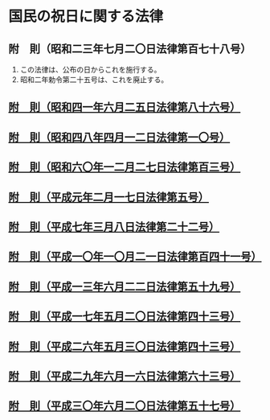 # 国民の祝日に関する法律

## 附　則（昭和二三年七月二〇日法律第百七十八号）

1. この法律は、公布の日からこれを施行する。
2. 昭和二年勅令第二十五号は、これを廃止する。

## [附　則（昭和四一年六月二五日法律第八十六号）](https://github.com/law-of-japan/19660625-law-86/blob/master/supplementary_provision.md#%E9%99%84%E5%89%87%E6%98%AD%E5%92%8C%E5%9B%9B%E4%B8%80%E5%B9%B4%E5%85%AD%E6%9C%88%E4%BA%8C%E4%BA%94%E6%97%A5%E6%B3%95%E5%BE%8B%E7%AC%AC%E5%85%AB%E5%8D%81%E5%85%AD%E5%8F%B7)

## [附　則（昭和四八年四月一二日法律第一〇号）](https://github.com/law-of-japan/19730412-law-10/blob/master/supplementary_provision.md#%E9%99%84%E5%89%87%E6%98%AD%E5%92%8C%E5%9B%9B%E5%85%AB%E5%B9%B4%E5%9B%9B%E6%9C%88%E4%B8%80%E4%BA%8C%E6%97%A5%E6%B3%95%E5%BE%8B%E7%AC%AC%E5%8D%81%E5%8F%B7)

## [附　則（昭和六〇年一二月二七日法律第百三号）](https://github.com/law-of-japan/19851227-law-103/blob/master/supplementary_provision.md#%E9%99%84%E5%89%87%E6%98%AD%E5%92%8C%E5%85%AD%E3%80%87%E5%B9%B4%E4%B8%80%E4%BA%8C%E6%9C%88%E4%BA%8C%E4%B8%83%E6%97%A5%E6%B3%95%E5%BE%8B%E7%AC%AC%E7%99%BE%E4%B8%89%E5%8F%B7)

## [附　則（平成元年二月一七日法律第五号）](https://github.com/law-of-japan/19890217-law-5/blob/master/supplementary_provision.md#%E9%99%84%E5%89%87%E5%B9%B3%E6%88%90%E5%85%83%E5%B9%B4%E4%BA%8C%E6%9C%88%E4%B8%80%E4%B8%83%E6%97%A5%E6%B3%95%E5%BE%8B%E7%AC%AC%E4%BA%94%E5%8F%B7)

## [附　則（平成七年三月八日法律第二十二号）](https://github.com/law-of-japan/19950308-law-22/blob/master/supplementary_provision.md#%E9%99%84%E5%89%87%E5%B9%B3%E6%88%90%E4%B8%83%E5%B9%B4%E4%B8%89%E6%9C%88%E5%85%AB%E6%97%A5%E6%B3%95%E5%BE%8B%E7%AC%AC%E4%BA%8C%E5%8D%81%E4%BA%8C%E5%8F%B7)

## [附　則（平成一〇年一〇月二一日法律第百四十一号）](https://github.com/law-of-japan/19981021-law-141/blob/master/supplementary_provision.md#%E9%99%84%E5%89%87%E5%B9%B3%E6%88%90%E4%B8%80%E3%80%87%E5%B9%B4%E4%B8%80%E3%80%87%E6%9C%88%E4%BA%8C%E4%B8%80%E6%97%A5%E6%B3%95%E5%BE%8B%E7%AC%AC%E7%99%BE%E5%9B%9B%E5%8D%81%E4%B8%80%E5%8F%B7)

## [附　則（平成一三年六月二二日法律第五十九号）](https://github.com/law-of-japan/20010622-law-59/blob/master/supplementary_provision.md#%E9%99%84%E5%89%87%E5%B9%B3%E6%88%90%E4%B8%80%E4%B8%89%E5%B9%B4%E5%85%AD%E6%9C%88%E4%BA%8C%E4%BA%8C%E6%97%A5%E6%B3%95%E5%BE%8B%E7%AC%AC%E4%BA%94%E5%8D%81%E4%B9%9D%E5%8F%B7)

## [附　則（平成一七年五月二〇日法律第四十三号）](https://github.com/law-of-japan/20050520-law-43/blob/master/supplementary_provision.md#%E9%99%84%E5%89%87%E5%B9%B3%E6%88%90%E4%B8%80%E4%B8%83%E5%B9%B4%E4%BA%94%E6%9C%88%E4%BA%8C%E3%80%87%E6%97%A5%E6%B3%95%E5%BE%8B%E7%AC%AC%E5%9B%9B%E5%8D%81%E4%B8%89%E5%8F%B7)

## [附　則（平成二六年五月三〇日法律第四十三号）](https://github.com/law-of-japan/20140530-law-43/blob/master/supplementary_provision.md#%E9%99%84%E5%89%87%E5%B9%B3%E6%88%90%E4%BA%8C%E5%85%AD%E5%B9%B4%E4%BA%94%E6%9C%88%E4%B8%89%E3%80%87%E6%97%A5%E6%B3%95%E5%BE%8B%E7%AC%AC%E5%9B%9B%E5%8D%81%E4%B8%89%E5%8F%B7)

## [附　則（平成二九年六月一六日法律第六十三号）](https://github.com/law-of-japan/20170616-law-63/blob/master/supplementary_provision.md#%E9%99%84%E5%89%87%E5%B9%B3%E6%88%90%E4%BA%8C%E4%B9%9D%E5%B9%B4%E5%85%AD%E6%9C%88%E4%B8%80%E5%85%AD%E6%97%A5%E6%B3%95%E5%BE%8B%E7%AC%AC%E5%85%AD%E5%8D%81%E4%B8%89%E5%8F%B7)

## [附　則（平成三〇年六月二〇日法律第五十七号）](https://github.com/law-of-japan/20180620-law-57/blob/master/supplementary_provision.md#%E9%99%84%E5%89%87%E5%B9%B3%E6%88%90%E4%B8%89%E3%80%87%E5%B9%B4%E5%85%AD%E6%9C%88%E4%BA%8C%E3%80%87%E6%97%A5%E6%B3%95%E5%BE%8B%E7%AC%AC%E4%BA%94%E5%8D%81%E4%B8%83%E5%8F%B7)
